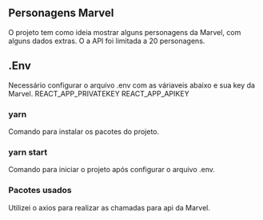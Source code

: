 ## Personagens Marvel

O projeto tem como ideia mostrar alguns personagens da Marvel, com alguns dados extras.
O a API foi limitada a 20 personagens.

## .Env

Necessário configurar o arquivo .env com as váriaveis abaixo e sua key da Marvel.
REACT_APP_PRIVATEKEY
REACT_APP_APIKEY

### yarn

Comando para instalar os pacotes do projeto.

### yarn start

Comando para iniciar o projeto após configurar o arquivo .env.

### Pacotes usados

Utilizei o axios para realizar as chamadas para api da Marvel.